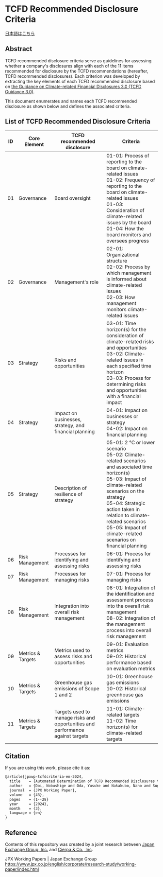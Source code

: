# TCFD Recommended Disclosure Criteria

[日本語はこちら](README_ja.md)

## Abstract

TCFD recommended disclosure criteria serve as guidelines for assessing whether a company's disclosures align with each of the 11 items recommended for disclosure by the TCFD recommendations (hereafter, TCFD recommended disclosures). Each criterion was developed by extracting the key elements of each TCFD recommended disclosure based on [the Guidance on Climate-related Financial Disclosures 3.0 (TCFD Guidance 3.0)](https://tcfd-consortium.jp/en/news_detail/22100501).

This document enumerates and names each TCFD recommended disclosure as shown below and defines the associated criteria.

## List of TCFD Recommended Disclosure Criteria

| ID   | Core Element      | TCFD recommended disclosure                                  | Criteria                                                     |
| ---- | ----------------- | ------------------------------------------------------------ | ------------------------------------------------------------ |
| 01   | Governance        | Board oversight                                              | 01-01: Process of reporting to the board on climate-related issues<br />01-02: Frequency of reporting to the board on climate-related issues<br />01-03: Consideration of climate-related issues by the board<br />01-04: How the board monitors and oversees progress |
| 02   | Governance        | Management's role                                            | 02-01: Organizational structure<br />02-02: Process by which management is informed about climate-related issues<br />02-03: How management monitors climate-related issues |
| 03   | Strategy          | Risks and opportunities                                      | 03-01: Time horizon(s) for the consideration of climate-related risks and opportunities<br />03-02: Climate-related issues in each specified time horizon<br />03-03: Process for determining risks and opportunities with a financial impact |
| 04   | Strategy          | Impact on businesses, strategy, and financial planning       | 04-01: Impact on businesses or strategy<br />04-02: Impact on financial planning |
| 05   | Strategy          | Description of resilience of strategy                        | 05-01: 2 °C or lower scenario<br />05-02: Climate-related scenarios and associated time horizon(s)<br />05-03: Impact of climate-related scenarios on the strategy<br />05-04: Strategic action taken in relation to climate-related scenarios<br />05-05: Impact of climate-related scenarios on financial planning |
| 06   | Risk Management   | Processes for identifying and assessing risks                | 06-01: Process for identifying and assessing risks           |
| 07   | Risk Management   | Processes for managing risks                                 | 07-01: Process for managing risks                            |
| 08   | Risk Management   | Integration into overall risk management                     | 08-01: Integration of the identification and assessment process into the overall risk management<br />08-02: Integration of the management process into overall risk management |
| 09   | Metrics & Targets | Metrics used to assess risks and opportunities               | 09-01: Evaluation metrics<br />09-02: Historical performance based on evaluation metrics |
| 10   | Metrics & Targets | Greenhouse gas emissions of Scope 1 and 2                    | 10-01: Greenhouse gas emissions<br />10-02: Historical greenhouse gas emissions |
| 11   | Metrics & Targets | Targets used to manage risks and opportunities and performance against targets | 11-01: Climate-related targets<br />11-02: Time horizon(s) for climate-related targets |

## Citation

If you are using this work, please cite it as:

```tex
@article{jpxwp-tcfdcriteria-en-2024,
  title    = {Automated Determination of TCFD Recommended Disclosures through Zero-shot Text Classification Using Large Language Models},
  author   = {Doi, Nobushige and Oda, Yusuke and Nakakubo, Naho and Sugimoto, Jun},
  journal  = {JPX Working Paper},
  volume   = {43},
  pages    = {1--28}
  year     = {2024},
  month    = {3},
  language = {en}
}
```

## Reference

Contents of this repository was created by a joint research between [Japan Exchange Group, Inc.](https://www.jpx.co.jp/) and [Cierpa &amp; Co., Inc](https://cierpa.co.jp/).

JPX Working Papers | Japan Exchange Group
<https://www.jpx.co.jp/english/corporate/research-study/working-paper/index.html>
